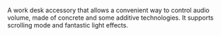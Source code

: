 A work desk accessory that allows a convenient way to control audio volume, made of concrete and some additive technologies.
It supports scrolling mode and fantastic light effects.
